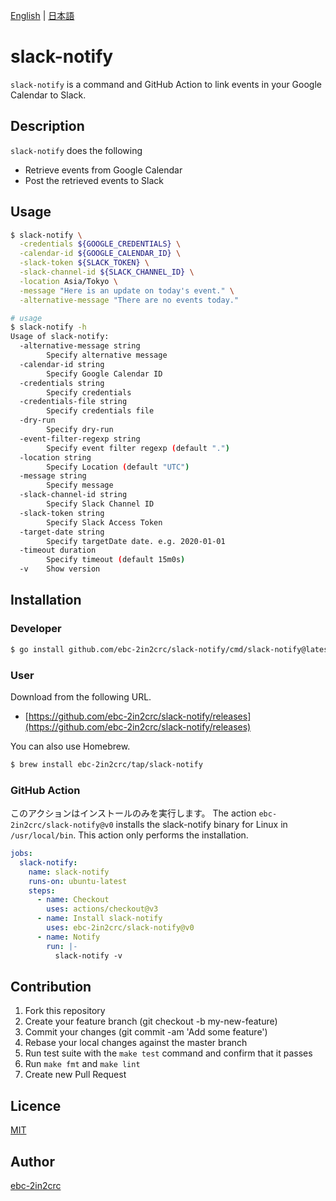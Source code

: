 [English](README.md) | [日本語](README_ja.md)

# slack-notify

`slack-notify` is a command and GitHub Action to link events in your Google Calendar to Slack.

## Description

`slack-notify` does the following

- Retrieve events from Google Calendar
- Post the retrieved events to Slack

## Usage

```bash
$ slack-notify \
  -credentials ${GOOGLE_CREDENTIALS} \
  -calendar-id ${GOOGLE_CALENDAR_ID} \
  -slack-token ${SLACK_TOKEN} \
  -slack-channel-id ${SLACK_CHANNEL_ID} \
  -location Asia/Tokyo \
  -message "Here is an update on today's event." \
  -alternative-message "There are no events today."

# usage
$ slack-notify -h
Usage of slack-notify:
  -alternative-message string
    	Specify alternative message
  -calendar-id string
    	Specify Google Calendar ID
  -credentials string
    	Specify credentials
  -credentials-file string
    	Specify credentials file
  -dry-run
    	Specify dry-run
  -event-filter-regexp string
    	Specify event filter regexp (default ".")
  -location string
    	Specify Location (default "UTC")
  -message string
    	Specify message
  -slack-channel-id string
    	Specify Slack Channel ID
  -slack-token string
    	Specify Slack Access Token
  -target-date string
    	Specify targetDate date. e.g. 2020-01-01
  -timeout duration
    	Specify timeout (default 15m0s)
  -v	Show version
```

## Installation

### Developer

```bash
$ go install github.com/ebc-2in2crc/slack-notify/cmd/slack-notify@latest
```

### User

Download from the following URL.

- [https://github.com/ebc-2in2crc/slack-notify/releases](https://github.com/ebc-2in2crc/slack-notify/releases)


You can also use Homebrew.

```bash
$ brew install ebc-2in2crc/tap/slack-notify
```

### GitHub Action

このアクションはインストールのみを実行します。
The action `ebc-2in2crc/slack-notify@v0` installs the slack-notify binary for Linux in `/usr/local/bin`.
This action only performs the installation.

```yaml
jobs:
  slack-notify:
    name: slack-notify
    runs-on: ubuntu-latest
    steps:
      - name: Checkout
        uses: actions/checkout@v3
      - name: Install slack-notify
        uses: ebc-2in2crc/slack-notify@v0
      - name: Notify
        run: |-
          slack-notify -v
```

## Contribution

1. Fork this repository
2. Create your feature branch (git checkout -b my-new-feature)
3. Commit your changes (git commit -am 'Add some feature')
4. Rebase your local changes against the master branch
5. Run test suite with the `make test` command and confirm that it passes
6. Run `make fmt` and `make lint`
7. Create new Pull Request

## Licence

[MIT](https://github.com/ebc-2in2crc/slack-notify/blob/master/LICENSE)

## Author

[ebc-2in2crc](https://github.com/ebc-2in2crc)
